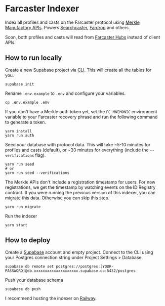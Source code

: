 # Farcaster Indexer

Index all profiles and casts on the Farcaster protocol using [Merkle Manufactory APIs](https://api.farcaster.xyz/docs). Powers [Searchcaster](https://searchcaster.xyz/), [Fardrop](https://fardrop.xyz/) and others.

Soon, both profiles and casts will read from [Farcaster Hubs](https://github.com/farcasterxyz/hub) instead of client APIs.

## How to run locally

Create a new Supabase project via [CLI](https://supabase.com/docs/reference/cli). This will create all the tables for you.

```
supabase init
```

Rename `.env.example` to `.env` and configure your variables.

```
cp .env.example .env
```

If you don't have a Merkle auth token yet, set the `FC_MNEMONIC` environment variable to your Farcaster recovery phrase and run the following command to generate a token.

```
yarn install
yarn run auth
```

Seed your database with protocol data. This will take ~5-10 minutes for profiles and casts (default), or ~30 minutes for everything (include the `--verifications` flag).

```
yarn run seed
# or
yarn run seed --verifications

```

The Merkle APIs don't include a registration timestamp for users. For new registrations, we get the timestamp by watching events on the ID Registry contract. If you were running the previous version of this indexer, you can migrate this data. Otherwise you can skip this step.

```
yarn run migrate
```

Run the indexer

```
yarn start
```

## How to deploy

Create a [Supabase](https://supabase.com/) account and empty project. Connect to the CLI using your Postgres connection string under Project Settings > Database.

```
supabase db remote set postgres://postgres:[YOUR-PASSWORD]@db.xxxxxxxxxxxxxxxxxxxx.supabase.co:5432/postgres
```

Push your database schema

```
supabase db push
```

I recommend hosting the indexer on [Railway](https://railway.app?referralCode=ONtqGs).
